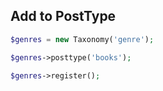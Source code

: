 ## Add to PostType

```php
$genres = new Taxonomy('genre');

$genres->posttype('books');

$genres->register();
```
